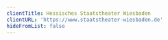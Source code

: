 ```yaml
---
clientTitle: Hessisches Staatstheater Wiesbaden
clientURL: 'https://www.staatstheater-wiesbaden.de'
hideFromList: false
---
```






